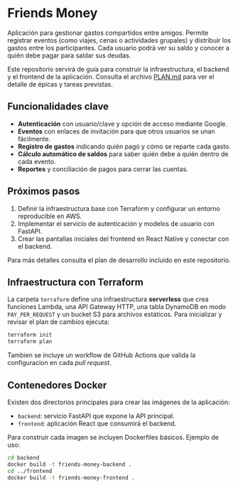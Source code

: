 # Friends Money

Aplicación para gestionar gastos compartidos entre amigos. Permite registrar eventos (como viajes, cenas o actividades grupales) y distribuir los gastos entre los participantes. Cada usuario podrá ver su saldo y conocer a quién debe pagar para saldar sus deudas.

Este repositorio servirá de guía para construir la infraestructura, el backend y el frontend de la aplicación. Consulta el archivo [PLAN.md](PLAN.md) para ver el detalle de épicas y tareas previstas.

## Funcionalidades clave

- **Autenticación** con usuario/clave y opción de acceso mediante Google.
- **Eventos** con enlaces de invitación para que otros usuarios se unan fácilmente.
- **Registro de gastos** indicando quién pagó y cómo se reparte cada gasto.
- **Cálculo automático de saldos** para saber quién debe a quién dentro de cada evento.
- **Reportes** y conciliación de pagos para cerrar las cuentas.

## Próximos pasos

1. Definir la infraestructura base con Terraform y configurar un entorno reproducible en AWS.
2. Implementar el servicio de autenticación y modelos de usuario con FastAPI.
3. Crear las pantallas iniciales del frontend en React Native y conectar con el backend.

Para más detalles consulta el plan de desarrollo incluido en este repositorio.

## Infraestructura con Terraform

La carpeta `terraform` define una infraestructura **serverless** que crea funciones Lambda, una API Gateway HTTP, una tabla DynamoDB en modo `PAY_PER_REQUEST` y un bucket S3 para archivos estáticos. Para inicializar y revisar el plan de cambios ejecuta:

```bash
terraform init
terraform plan
```

Tambien se incluye un workflow de GitHub Actions que valida la configuracion en cada _pull request_.

## Contenedores Docker

Existen dos directorios principales para crear las imágenes de la aplicación:

- `backend`: servicio FastAPI que expone la API principal.
- `frontend`: aplicación React que consumirá el backend.

Para construir cada imagen se incluyen Dockerfiles básicos. Ejemplo de uso:

```bash
cd backend
docker build -t friends-money-backend .
cd ../frontend
docker build -t friends-money-frontend .
```

